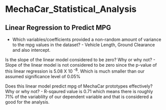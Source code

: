 # MechaCar_Statistical_Analysis

## Linear Regression to Predict MPG

- Which variables/coefficients provided a non-random amount of variance to the mpg values in the dataset?
      - Vehicle Length, Ground Clearance and also intercept.
      
Is the slope of the linear model considered to be zero? Why or why not?
      - Slope of the linear model is not considered to be zero since the p-value of this linear regression is 5.08 X 10 <sup>-8</sup>. Which is much smaller than our assumed significance level of 0.05%

Does this linear model predict mpg of MechaCar prototypes effectively? Why or why not?
     - R-sqaured value is 0.71 which means there is roughly 71% of the variablilty of our dependent variable and that is considered a good for the analysis.
